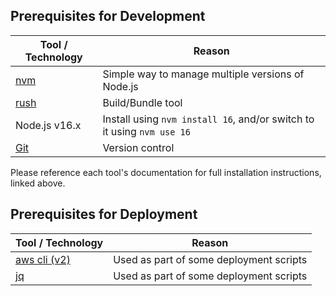 ## Prerequisites for Development

| Tool / Technology                                                    | Reason                                                                 |
|----------------------------------------------------------------------|------------------------------------------------------------------------|
| [nvm](https://github.com/nvm-sh/nvm#installing-and-updating)         | Simple way to manage multiple versions of Node.js                      |
| [rush](https://rushjs.io/pages/developer/new_developer/)             | Build/Bundle tool                                                      |
| Node.js v16.x                                                        | Install using `nvm install 16`, and/or switch to it using `nvm use 16` |
| [Git](https://git-scm.com/book/en/v2/Getting-Started-Installing-Git) | Version control                                                        |

Please reference each tool's documentation for full installation instructions, linked above.

## Prerequisites for Deployment
| Tool / Technology                                                                | Reason                                   |
|----------------------------------------------------------------------------------|------------------------------------------|
| [aws cli (v2)](http://docs.aws.amazon.com/cli/latest/userguide/installing.html)  | Used as part of some deployment scripts  |
| [jq](https://stedolan.github.io/jq/download/)                                    | Used as part of some deployment scripts  |

